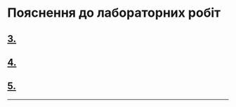 # Пояснення до лабораторних робіт

## [3. ](https://github.com/BobasB/lab_example/tree/master/lab_guidance/3_) 

## [4. ](https://github.com/BobasB/lab_example/tree/master/lab_guidance/4_)

## [5. ](https://github.com/BobasB/lab_example/tree/master/lab_guidance/5_)

---